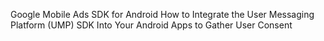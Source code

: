 Google Mobile Ads SDK for Android
How to Integrate the User Messaging Platform (UMP) SDK Into Your Android Apps to Gather User Consent

